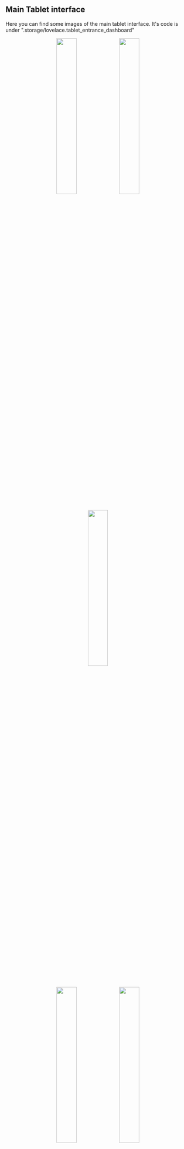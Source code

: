 
## Main Tablet interface

Here you can find some images of the main tablet interface. 
It's code is under ".storage/lovelace.tablet_entrance_dashboard"


<p align="middle">
  <img src="assets/Tablet_S7FE/framed_music_playing.gif" width="33%" />
  <img src="assets/Tablet_S7FE/framed_light_panel.gif" width="33%" />
  <img src="assets/Tablet_S7FE/framed_security_panel.gif" width="33%" />
</p>

<p align="middle">
  <img src="assets/Tablet_S7FE/framed_music_panel.gif" width="33%" />
  <img src="assets/Tablet_S7FE/framed_vacuum_panel.gif" width="33%" />
  <img src="assets/Tablet_S7FE/framed_climate_panel.gif.gif" width="33%" />
  </p>